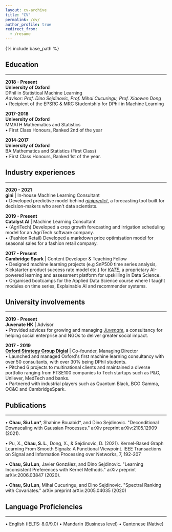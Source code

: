 ```yaml
---
layout: cv-archive
title: "CV"
permalink: /cv/
author_profile: true
redirect_from:
  - /resume
---
```


<style>
a.uline {text-decoration:underline;}
</style>

{% include base_path %}

<!-- <a href="../files/cv.pdf" class="uline">Click here for a full pdf copy of my CV</a> -->

## Education
---
**2018 - Present**<br>
**University of Oxford**<br>
DPhil in Statistical Machine Learning <br>
*Advisor: Prof. Dino Sejdinovic, Prof. Mihai Cucuringu, Prof. Xiaowen Dong* <br>
•	Recipient of the EPSRC & MRC Studentship for DPhil in Machine Learning <br>


**2017-2018**<br>
**University of Oxford**<br>
MMATH Mathematics and Statistics <br>
•	First Class Honours, Ranked 2nd of the year

**2014-2017**<br>
**University of Oxford**<br>
BA Mathematics and Statistics (First Class)<br>
•	First Class Honours, Ranked 1st of the year.

## Industry experiences
---

**2020 - 2021** <br>
**gini** | In-house Machine Learning Consultant <br>
•	Developed predictive model behind [*ginipredict*](https://www.gini.co/), a forecasting tool built for decision-makers who aren't data scientists.

**2019 - Present** <br>
**Catalyst AI** | Machine Learning Consultant <br>
•	(AgriTech) Developed a crop growth forecasting and irrigation scheduling model for an AgriTech software company. <br>
•	(Fashion Retail) Developed a markdown price optimisation model for seasonal sales for a fashion retail company.<br>

**2017 - Present** <br>
**Cambridge Spark** | Content Developer & Teaching Fellow <br>
•	Designed machine learning projects (e.g SnP500 time series analysis, Kickstarter product success rate model etc.) for [*KATE*](https://cambridgespark.com/kate/), a proprietary AI-powered learning and assessment platform for upskilling in Data Science. <br>
•	Organised bootcamps for the Applied Data Science course where I taught modules on time series, Explainable AI and recommender systems. <br>

## University involvements
---

**2019 - Present** <br>
**Juvenate HK** | Advisor <br>
•	Provided advices for growing and managing [*Juvenate*](https://www.linkedin.com/company/juvenate-hk/mycompany/), a consultancy for helping social enterprise and NGOs to deliver greater social impact. <br>

**2017 - 2019** <br>
**[Oxford Strategy Group Digial](https://www.osgdigitallabs.com/)** | Co-founder, Managing Director <br>
•	Launched and managed Oxford's first machine learning consultancy with over 50 consultants, with over 30% being DPhil students. <br>
•	Pitched 6 projects to multinational clients and maintained a diverse portfolio ranging from FTSE100 companies to Tech startups such as P&G, Unilever, MedTech and banks. <br>
•	Partnered with industrial players such as Quantum Black, BCG Gamma, OC&C and CambridgeSpark. <br>

## Publications
---

• **Chau, Siu Lun**\*, Shahine Bouabid\*, and Dino Sejdinovic. "Deconditional Downscaling with Gaussian Processes." arXiv preprint arXiv:2105.12909 (2021).

• Pu, X., **Chau, S. L**., Dong, X., & Sejdinovic, D. (2021). Kernel-Based Graph Learning From Smooth Signals: A Functional Viewpoint. IEEE Transactions on Signal and Information Processing over Networks, 7, 192-207

•	**Chau, Siu Lun**, Javier González, and Dino Sejdinovic. "Learning Inconsistent Preferences with Kernel Methods." arXiv preprint arXiv:2006.03847 (2020).

•	**Chau, Siu Lun**, Mihai Cucuringu, and Dino Sejdinovic. "Spectral Ranking with Covariates." arXiv preprint arXiv:2005.04035 (2020) <br>


## Language Proficiencies 
---
• English (IELTS: 8.0/9.0)    • Mandarin (Business level)    • Cantonese (Native)
